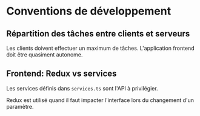 # Conventions de développement

## Répartition des tâches entre clients et serveurs

Les clients doivent effectuer un maximum de tâches. L'application frontend doit être quasiment
autonome.     


## Frontend: Redux vs services

Les services définis dans `services.ts` sont l'API à privilégier.            

Redux est utilisé quand il faut impacter l'interface lors du changement d'un paramètre.       


